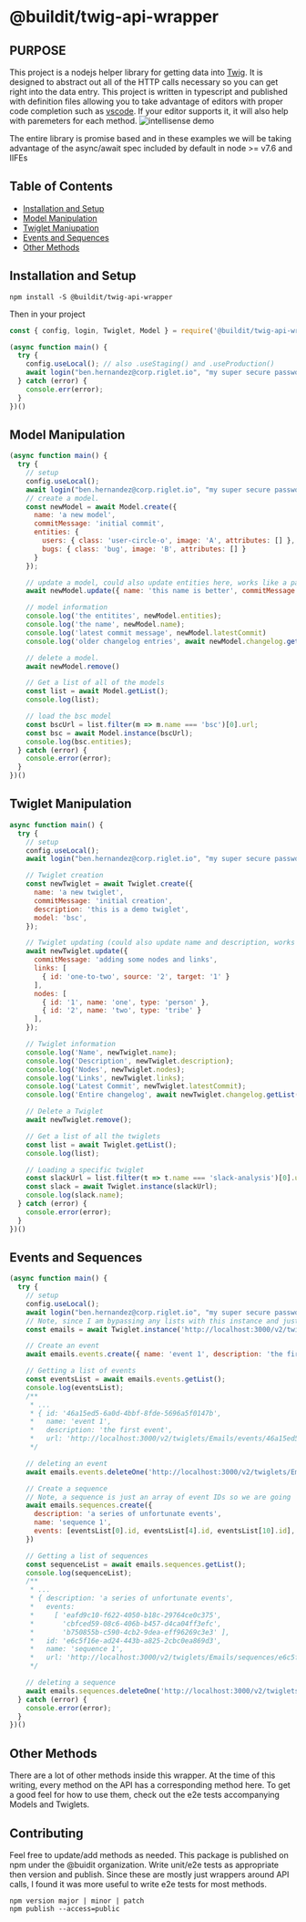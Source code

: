 # @buildit/twig-api-wrapper

## PURPOSE

This project is a nodejs helper library for getting data into [Twig](http://github.com/buildit/twig). It is designed to abstract out all of the HTTP calls necessary so you can get right into the data entry. This project is written in typescript and published with definition files allowing you to take advantage of editors with proper code completion such as [vscode](https://code.visualstudio.com/). If your editor supports it, it will also help with paremeters for each method.
![intellisense demo](images/intellisense.png)

The entire library is promise based and in these examples we will be taking advantage of the async/await spec included by default in node >= v7.6 and IIFEs

## Table of Contents

* [Installation and Setup](#installation-and-setup)
* [Model Manipulation](#model-manipulation)
* [Twiglet Maniupation](#twiglet-manipulation)
* [Events and Sequences](#events-and-sequences)
* [Other Methods](#other-methods)

## Installation and Setup

```Shell
npm install -S @buildit/twig-api-wrapper
```

Then in your project

```JavaScript
const { config, login, Twiglet, Model } = require('@buildit/twig-api-wrapper');

(async function main() {
  try {
    config.useLocal(); // also .useStaging() and .useProduction()
    await login("ben.hernandez@corp.riglet.io", "my super secure password")
  } catch (error) {
    console.err(error);
  }
})()
```

## Model Manipulation

```JavaScript
(async function main() {
  try {
    // setup
    config.useLocal();
    await login("ben.hernandez@corp.riglet.io", "my super secure password")
    // create a model.
    const newModel = await Model.create({
      name: 'a new model',
      commitMessage: 'initial commit',
      entities: {
        users: { class: 'user-circle-o', image: 'A', attributes: [] },
        bugs: { class: 'bug', image: 'B', attributes: [] }
      }
    });

    // update a model, could also update entities here, works like a patch
    await newModel.update({ name: 'this name is better', commitMessage: 'did not like old name'})

    // model information
    console.log('the entitites', newModel.entities);
    console.log('the name', newModel.name);
    console.log('latest commit message', newModel.latestCommit)
    console.log('older changelog entries', await newModel.changelog.getList());

    // delete a model.
    await newModel.remove()

    // Get a list of all of the models
    const list = await Model.getList();
    console.log(list);

    // load the bsc model
    const bscUrl = list.filter(m => m.name === 'bsc')[0].url;
    const bsc = await Model.instance(bscUrl);
    console.log(bsc.entities);
  } catch (error) {
    console.error(error);
  }
})()
```

## Twiglet Manipulation

```JavaScript
async function main() {
  try {
    // setup
    config.useLocal();
    await login("ben.hernandez@corp.riglet.io", "my super secure password")

    // Twiglet creation
    const newTwiglet = await Twiglet.create({
      name: 'a new twiglet',
      commitMessage: 'initial creation',
      description: 'this is a demo twiglet',
      model: 'bsc',
    });

    // Twiglet updating (could also update name and description, works like a patch)
    await newTwiglet.update({
      commitMessage: 'adding some nodes and links',
      links: [
        { id: 'one-to-two', source: '2', target: '1' }
      ],
      nodes: [
        { id: '1', name: 'one', type: 'person' },
        { id: '2', name: 'two', type: 'tribe' }
      ],
    });

    // Twiglet information
    console.log('Name', newTwiglet.name);
    console.log('Description', newTwiglet.description);
    console.log('Nodes', newTwiglet.nodes);
    console.log('Links', newTwiglet.links);
    console.log('Latest Commit', newTwiglet.latestCommit);
    console.log('Entire changelog', await newTwiglet.changelog.getList());

    // Delete a Twiglet
    await newTwiglet.remove();

    // Get a list of all the twiglets
    const list = await Twiglet.getList();
    console.log(list);

    // Loading a specific twiglet
    const slackUrl = list.filter(t => t.name === 'slack-analysis')[0].url;
    const slack = await Twiglet.instance(slackUrl);
    console.log(slack.name);
  } catch (error) {
    console.error(error);
  }
})()
```

## Events and Sequences

```Javascript
(async function main() {
  try {
    // setup
    config.useLocal();
    await login("ben.hernandez@corp.riglet.io", "my super secure password")
    // Note, since I am bypassing any lists with this instance and just providing a direct url, it does not matter what I set my config to, this will use localhost no matter what. Better make sure you are authenticated against that server before going direct to urls.
    const emails = await Twiglet.instance('http://localhost:3000/v2/twiglets/Emails');

    // Create an event
    await emails.events.create({ name: 'event 1', description: 'the first event'});

    // Getting a list of events
    const eventsList = await emails.events.getList();
    console.log(eventsList);
    /**
     * ...
     * { id: '46a15ed5-6a0d-4bbf-8fde-5696a5f0147b',
     *   name: 'event 1',
     *   description: 'the first event',
     *   url: 'http://localhost:3000/v2/twiglets/Emails/events/46a15ed5-6a0d-4bbf-8fde-5696a5f0147b' } ]
     */

    // deleting an event
    await emails.events.deleteOne('http://localhost:3000/v2/twiglets/Emails/events/46a15ed5-6a0d-4bbf-8fde-5696a5f0147b');

    // Create a sequence
    // Note, a sequence is just an array of event IDs so we are going
    await emails.sequences.create({
      description: 'a series of unfortunate events',
      name: 'sequence 1',
      events: [eventsList[0].id, eventsList[4].id, eventsList[10].id],
    })

    // Getting a list of sequences
    const sequenceList = await emails.sequences.getList();
    console.log(sequenceList);
    /**
     * ...
     * { description: 'a series of unfortunate events',
     *   events:
     *     [ 'eafd9c10-f622-4050-b18c-29764ce0c375',
     *       'cbfced59-08c6-406b-b457-d4ca04ff3efc',
     *       'b750855b-c590-4cb2-9dea-eff96269c3e3' ],
     *   id: 'e6c5f16e-ad24-443b-a825-2cbc0ea869d3',
     *   name: 'sequence 1',
     *   url: 'http://localhost:3000/v2/twiglets/Emails/sequences/e6c5f16e-ad24-443b-a825-2cbc0ea869d3' } ]
     */

    // deleting a sequence
    await emails.sequences.deleteOne('http://localhost:3000/v2/twiglets/Emails/sequences/e6c5f16e-ad24-443b-a825-2cbc0ea869d3')
  } catch (error) {
    console.error(error);
  }
})()
```

## Other Methods
There are a lot of other methods inside this wrapper. At the time of this writing, every method on the API has a corresponding method here. To get a good feel for how to use them, check out the e2e tests accompanying Models and Twiglets.

## Contributing
Feel free to update/add methods as needed. This package is published on npm under the @buidit organization. Write unit/e2e tests as appropriate then version and publish. Since these are mostly just wrappers around API calls, I found it was more useful to write e2e tests for most methods.

```Shell
npm version major | minor | patch
npm publish --access=public
```